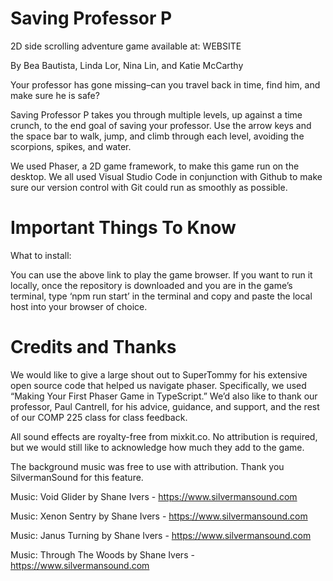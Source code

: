 # Saving Professor P
2D side scrolling adventure game available at: WEBSITE

By Bea Bautista, Linda Lor, Nina Lin, and Katie McCarthy

Your professor has gone missing–can you travel back in time, find him, and make sure he is safe?

Saving Professor P takes you through multiple levels, up against a time crunch, to the end goal of saving your professor. Use the arrow keys and the space bar to walk, jump, and climb through each level, avoiding the scorpions, spikes, and water.

We used Phaser, a 2D game framework, to make this game run on the desktop. We all used Visual Studio Code in conjunction with Github to make sure our version control with Git could run as smoothly as possible.


# Important Things To Know

What to install:

You can use the above link to play the game browser. If you want to run it locally, once the repository is downloaded and you are in the game’s terminal, type ‘npm run start’ in the terminal and copy and paste the local host into your browser of choice.

# Credits and Thanks
We would like to give a large shout out to SuperTommy for his extensive open source code that helped us navigate phaser. Specifically, we used “Making Your First Phaser Game in TypeScript.”
We’d also like to thank our professor, Paul Cantrell, for his advice, guidance, and support, and the rest of our COMP 225 class for class feedback. 


All sound effects are royalty-free from mixkit.co. No attribution is required, but we would still like to acknowledge how much they add to the game.

The background music was free to use with attribution. Thank you SilvermanSound for this feature.

Music: Void Glider by Shane Ivers - https://www.silvermansound.com

Music: Xenon Sentry by Shane Ivers - https://www.silvermansound.com

Music: Janus Turning by Shane Ivers - https://www.silvermansound.com

Music: Through The Woods by Shane Ivers - https://www.silvermansound.com
